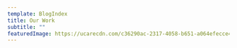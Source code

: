 ```yaml
---
template: BlogIndex
title: Our Work
subtitle: ""
featuredImage: https://ucarecdn.com/c36290ac-2317-4058-b651-a064efecce47/-/crop/890x575/0,189/-/preview/-/enhance/25/
---
```

